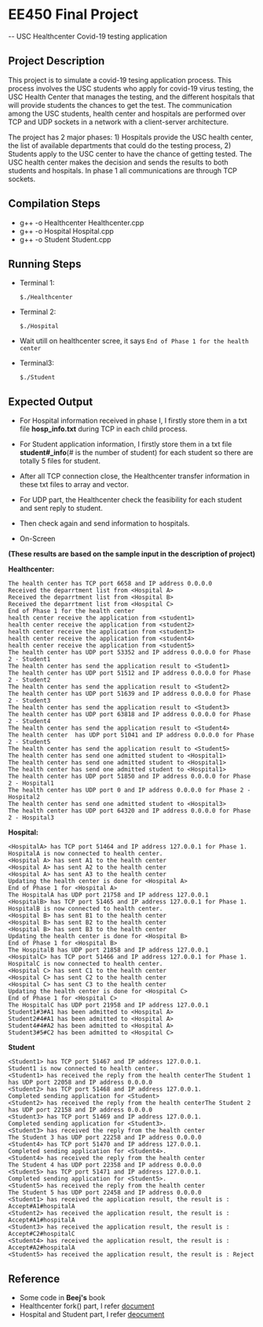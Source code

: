 # EE450 Final Project
-- USC Healthcenter Covid-19 testing application


## Project Description 

This project is to simulate a covid-19 tesing application process. This process involves the USC students who apply for covid-19 virus testing, the USC Health Center that manages the testing, and the different hospitals that will provide students the chances to get the test. The communication among the USC students, health center and hospitals are performed over TCP and UDP sockets in a network with a client-server architecture.

The project has 2 major phases: 1) Hospitals provide the USC health center, the list of available departments that could do the testing process, 2) Students apply to the USC center to have the chance of getting tested. The USC health center makes the decision and sends the results to both students and hospitals. In phase 1 all communications are through TCP sockets.

## Compilation Steps

- g++ -o Healthcenter Healthcenter.cpp
- g++ -o Hospital Hospital.cpp
- g++ -o Student Student.cpp


## Running Steps

- Terminal 1:

    `$./Healthcenter`
    
- Terminal 2: 

    `$./Hospital`

- Wait utill on healthcenter scree, it says `End of Phase 1 for the health center`

- Terminal3:

    `$./Student`

## Expected Output

- For Hospital information received in phase I, I firstly store them in a txt file **hosp_info.txt** during TCP in each child process.
- For Student application information, I firstly store them in a txt file **student#_info**(# is the number of student) for each student so there are totally 5 files for student.
- After all TCP connection close, the Healthcenter transfer information in these txt files to array and vector.
- For UDP part, the Healthcenter check the feasibility for each student and sent reply to student. 
- Then check again and send information to hospitals.





- On-Screen

**(These results are based on the sample input in the description of project)**

**Healthcenter:**

```
The health center has TCP port 6658 and IP address 0.0.0.0 
Received the deparrtment list from <Hospital A>
Received the deparrtment list from <Hospital B>
Received the deparrtment list from <Hospital C>
End of Phase 1 for the health center
health center receive the application from <student1>
health center receive the application from <student2>
health center receive the application from <student3>
health center receive the application from <student4>
health center receive the application from <student5>
The health center has UDP port 53352 and IP address 0.0.0.0 for Phase 2 - Student1
The health center has send the application result to <Student1>
The health center has UDP port 51512 and IP address 0.0.0.0 for Phase 2 - Student2
The health center has send the application result to <Student2>
The health center has UDP port 51639 and IP address 0.0.0.0 for Phase 2 - Student3
The health center has send the application result to <Student3>
The health center has UDP port 63818 and IP address 0.0.0.0 for Phase 2 - Student4
The health center has send the application result to <Student4>
The health center  has UDP port 51041 and IP address 0.0.0.0 for Phase 2 - Student5
The health center has send the application result to <Student5>
The health center has send one admitted student to <Hospital1>
The health center has send one admitted student to <Hospital1>
The health center has send one admitted student to <Hospital1>
The health center has UDP port 51850 and IP address 0.0.0.0 for Phase 2 - Hospital1
The health center has UDP port 0 and IP address 0.0.0.0 for Phase 2 - Hospital2
The health center has send one admitted student to <Hospital3>
The health center has UDP port 64320 and IP address 0.0.0.0 for Phase 2 - Hospital3

```

**Hospital:**

```
<HospitalA> has TCP port 51464 and IP address 127.0.0.1 for Phase 1.
HospitalA is now connected to health center.
<Hospital A> has sent A1 to the health center
<Hospital A> has sent A2 to the health center
<Hospital A> has sent A3 to the health center
Updating the health center is done for <Hospital A>
End of Phase 1 for <Hospital A>
The HospitalA has UDP port 21758 and IP address 127.0.0.1 
<HospitalB> has TCP port 51465 and IP address 127.0.0.1 for Phase 1.
HospitalB is now connected to health center.
<Hospital B> has sent B1 to the health center
<Hospital B> has sent B2 to the health center
<Hospital B> has sent B3 to the health center
Updating the health center is done for <Hospital B>
End of Phase 1 for <Hospital B>
The HospitalB has UDP port 21858 and IP address 127.0.0.1 
<HospitalC> has TCP port 51466 and IP address 127.0.0.1 for Phase 1.
HospitalC is now connected to health center.
<Hospital C> has sent C1 to the health center
<Hospital C> has sent C2 to the health center
<Hospital C> has sent C3 to the health center
Updating the health center is done for <Hospital C>
End of Phase 1 for <Hospital C>
The HospitalC has UDP port 21958 and IP address 127.0.0.1 
Student1#3#A1 has been admitted to <Hospital A> 
Student2#4#A1 has been admitted to <Hospital A> 
Student4#4#A2 has been admitted to <Hospital A> 
Student3#5#C2 has been admitted to <Hospital C> 
```



**Student**

```
<Student1> has TCP port 51467 and IP address 127.0.0.1.
Student1 is now connected to health center.
<Student1> has received the reply from the health centerThe Student 1 has UDP port 22058 and IP address 0.0.0.0 
<Student2> has TCP port 51468 and IP address 127.0.0.1.
Completed sending application for <Student>
<Student2> has received the reply from the health centerThe Student 2 has UDP port 22158 and IP address 0.0.0.0 
<Student3> has TCP port 51469 and IP address 127.0.0.1.
Completed sending application for <Student3>.
<Student3> has received the reply from the health center
The Student 3 has UDP port 22258 and IP address 0.0.0.0 
<Student4> has TCP port 51470 and IP address 127.0.0.1.
Completed sending application for <Student4>.
<Student4> has received the reply from the health center
The Student 4 has UDP port 22358 and IP address 0.0.0.0 
<Student5> has TCP port 51471 and IP address 127.0.0.1.
Completed sending application for <Student5>.
<Student5> has received the reply from the health center
The Student 5 has UDP port 22458 and IP address 0.0.0.0 
<Student1> has received the application result, the result is : Accept#A1#hospitalA
<Student2> has received the application result, the result is : Accept#A1#hospitalA
<Student3> has received the application result, the result is : Accept#C2#hospitalC
<Student4> has received the application result, the result is : Accept#A2#hospitalA
<Student5> has received the application result, the result is : Reject

```


## Reference

- Some code in **Beej's** book
- Healthcenter fork() part, I refer [document](https://www.cs.dartmouth.edu/~campbell/cs50/socketprogramming.html)
- Hospital and Student part, I refer [deocument](https://www.geeksforgeeks.org/fork-execute-processes-bottom-using-wait/)

